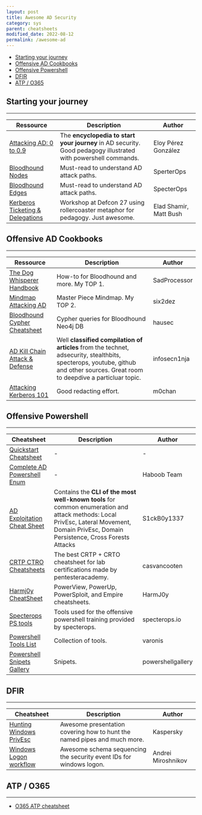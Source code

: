 ```yaml
---
layout: post
title: Awesome AD Security
category: sys
parent: cheatsheets
modified_date: 2022-08-12
permalink: /awesome-ad
---
```


<!-- vscode-markdown-toc -->
* [Starting your journey](#Startingyourjourney)
* [Offensive AD Cookbooks](#OffensiveADCookbooks)
* [Offensive Powershell](#OffensivePowershell)
* [DFIR](#DFIR)
* [ATP / O365](#ATPO365)

<!-- vscode-markdown-toc-config
	numbering=false
	autoSave=true
	/vscode-markdown-toc-config -->
<!-- /vscode-markdown-toc -->

## <a name='Startingyourjourney'></a>Starting your journey
--------------------------------

| **Ressource**  | **Description** |    **Author**    |
|-----------------|-----------------|------------------|
| [Attacking AD: 0 to 0.9](https://zer1t0.gitlab.io/posts/attacking_ad/) | The **encyclopedia to start your journey** in AD security. Good pedagogy illustrated with powershell commands. | Eloy Pérez González | 
| [Bloodhound Nodes](https://bloodhound.readthedocs.io/en/latest/data-analysis/nodes.html) | Must-read to understand AD attack paths. | SperterOps | 
| [Bloodhound Edges](https://bloodhound.readthedocs.io/en/latest/data-analysis/edges.html) | Must-read to understand AD attack paths. | SpecterOps | 
| [Kerberos Ticketing & Delegations](https://github.com/jomivz/cybrary/blob/master/purpleteam/red/windows/Constructing%20Kerberos%20Attacks%20with%20Delegation%20Primitives.pdf) | Workshop at Defcon 27 using rollercoaster metaphor for pedagogy. Just awesome. | Elad Shamir, Matt Bush |

## <a name='OffensiveADCookbooks'></a>Offensive AD Cookbooks
--------------------------------

| **Ressource**  | **Description** |    **Author**    |
|-----------------|-----------------|------------------|
| [The Dog Whisperer Handbook](https://github.com/jomivz/cybrary/blob/master/purpleteam/red/windows/ERNW_DogWhispererHandbook.pdf) | How-to for Bloodhound and more. My TOP 1. | SadProcessor |
| [Mindmap Attacking AD](https://github.com/six2dez/pentest-book/blob/master/.gitbook/assets/pentest_ad-min.png) | Master Piece Mindmap. My TOP 2. | six2dez |
| [Bloodhound Cypher Cheatsheet](https://hausec.com/2019/09/09/bloodhound-cypher-cheatsheet/) | Cypher queries for Bloodhound Neo4j DB | hausec |
| [AD Kill Chain Attack & Defense](https://github.com/infosecn1nja/AD-Attack-Defense) | Well **classified compilation of articles** from the technet, adsecurity, stealthbits, specterops, youtube, github and other sources. Great room to deepdive a particluar topic. | infosecn1nja |
| [Attacking Kerberos 101](https://m0chan.github.io/2019/07/31/How-To-Attack-Kerberos-101.html) | Good redacting effort. | m0chan |


## <a name='OffensivePowershell'></a>Offensive Powershell
------------------------------

| **Cheatsheet**  | **Description** |    **Author**    |
|-----------------|-----------------|------------------|
| [Quickstart Cheatsheet](https://ethicalhackersacademy.com/blogs/ethical-hackers-academy/active-directory) | - | - |
| [Complete AD Powershell Enum](https://github.com/jomivz/cybrary/blob/master/purpleteam/red/windows/Active%20Directory%20Enumeration%20With%20PowerShell.pdf) | - | Haboob Team 
| [AD Exploitation Cheat Sheet](https://github.com/S1ckB0y1337/Active-Directory-Exploitation-Cheat-Sheet) | Contains the **CLI of the most well-known tools** for common enumeration and attack methods: Local PrivEsc, Lateral Movement, Domain PrivEsc, Domain Persistence, Cross Forests Attacks | S1ckB0y1337 |
| [CRTP CTRO Cheatsheets](https://casvancooten.com/posts/2020/11/windows-active-directory-exploitation-cheat-sheet-and-command-reference/) | The best CRTP + CRTO cheatsheet for lab certifications made by pentesteracademy. | casvancooten |
| [Harmj0y CheatSheet](https://github.com/HarmJ0y/CheatSheets/) | PowerView, PowerUp, PowerSploit, and Empire cheatsheets. | HarmJ0y |
| [Specterops PS tools](https://github.com/specterops/at-ps) | Tools used for the offensive powershell training provided by specterops. | specterops.io |
| [Powershell Tools List](https://www.varonis.com/blog/powershell-tool-roundup/) | Collection of tools. | varonis |
| [Powershell Snipets Gallery](https://www.powershellgallery.com/packages/EventList/2.0.0) | Snipets. | powershellgallery |

## <a name='DFIR'></a>DFIR 
------------------------------

| **Cheatsheet**  | **Description** |    **Author**    |
|-----------------|-----------------|------------------|
| [Hunting Windows PrivEsc](https://github.com/jomivz/cybrary/blob/master/purpleteam/red/windows/Hunting%20for%20Privilege%20Escalation%20in%20Windows%20Environment..pdf) | Awesome presentation covering how to hunt the named pipes and much more. | Kaspersky |
| [Windows Logon workflow](https://github.com/jomivz/cybrary/blob/master/purpleteam/red/windows/windows_account_logon_flow_v0.1.pdf) | Awesome schema sequencing the security event IDs for windows logon. | Andrei Miroshnikov |

## <a name='ATPO365'></a>ATP / O365
------------------------------

- [O365 ATP cheatsheet](https://github.com/jomivz/cybrary/blob/master/purpleteam/red/windows/O365%20ATP%20Datasheet.pdf)
